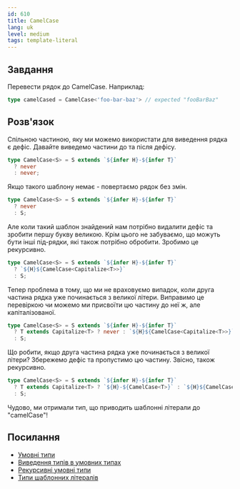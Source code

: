 ```yaml
---
id: 610
title: CamelCase
lang: uk
level: medium
tags: template-literal
---
```


## Завдання

Перевести рядок до CamelCase.
Наприклад:

```typescript
type camelCased = CamelCase<'foo-bar-baz'> // expected "fooBarBaz"
```

## Розв'язок

Спільною частиною, яку ми можемо використати для виведення рядка є дефіс.
Давайте виведемо частини до та після дефісу.

```typescript
type CamelCase<S> = S extends `${infer H}-${infer T}`
  ? never
  : never;
```

Якщо такого шаблону немає - повертаємо рядок без змін.

```typescript
type CamelCase<S> = S extends `${infer H}-${infer T}`
  ? never
  : S;
```

Але коли такий шаблон знайдений нам потрібно видалити дефіс та зробити першу букву великою.
Крім цього не забуваємо, що можуть бути інші під-рядки, які також потрібно обробити.
Зробимо це рекурсивно.

```typescript
type CamelCase<S> = S extends `${infer H}-${infer T}`
  ? `${H}${CamelCase<Capitalize<T>>}`
  : S;
```

Тепер проблема в тому, що ми не враховуємо випадок, коли друга частина рядка уже починається з великої літери.
Виправимо це перевіркою чи можемо ми присвоїти цю частину до неї ж, але капіталізованої.

```typescript
type CamelCase<S> = S extends `${infer H}-${infer T}`
  ? T extends Capitalize<T> ? never : `${H}${CamelCase<Capitalize<T>>}`
  : S;
```

Що робити, якщо друга частина рядка уже починається з великої літери?
Збережемо дефіс та пропустимо цю частину.
Звісно, також рекурсивно.

```typescript
type CamelCase<S> = S extends `${infer H}-${infer T}`
  ? T extends Capitalize<T> ? `${H}-${CamelCase<T>}` : `${H}${CamelCase<Capitalize<T>>}`
  : S;
```

Чудово, ми отримали тип, що приводить шаблонні літерали до "camelCase"!

## Посилання

- [Умовні типи](https://www.typescriptlang.org/docs/handbook/advanced-types.html#conditional-types)
- [Виведення типів в умовних типах](https://www.typescriptlang.org/docs/handbook/advanced-types.html#type-inference-in-conditional-types)
- [Рекурсивні умовні типи](https://www.typescriptlang.org/docs/handbook/release-notes/typescript-4-1.html#recursive-conditional-types)
- [Типи шаблонних літералів](https://www.typescriptlang.org/docs/handbook/release-notes/typescript-4-1.html#template-literal-types)
